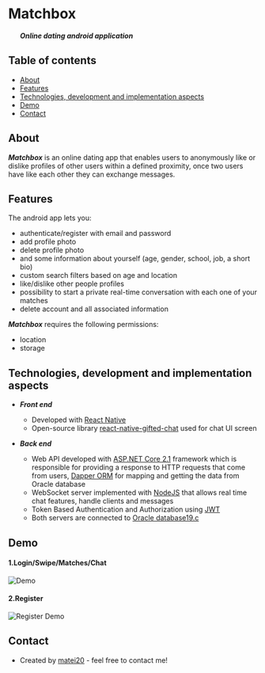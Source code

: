 # Matchbox
 &nbsp;&nbsp;&nbsp;&nbsp;&nbsp; ***Online dating android application***
## Table of contents
* [About](#about)
* [Features](#features)
* [Technologies, development and implementation aspects](#technologies,-development-and-implementation-aspects)
* [Demo](#demo)
* [Contact](#contact)
## About
***Matchbox*** is an online dating app that enables users to anonymously like or dislike profiles of other users within a defined proximity, once two users have like each other they can exchange messages.

## Features
The android app lets you:
- authenticate/register with email and password
- add profile photo
- delete profile photo
- and some information about yourself (age, gender, school, job, a short bio)
- custom search filters based on age and location
- like/dislike other people profiles
- possibility to start a private real-time conversation with each one of your matches
- delete account and all associated information

***Matchbox*** requires the following permissions:
- location
- storage

## Technologies, development and implementation aspects

- ***Front end***
   - Developed with [React Native](https://facebook.github.io/react-native/)
   - Open-source library [react-native-gifted-chat](https://github.com/FaridSafi/react-native-gifted-chat) used for chat UI screen

- ***Back end***
  - Web API developed with [ASP.NET Core 2.1](https://dotnet.microsoft.com/learn/aspnet/what-is-aspnet-core) framework which is responsible for providing a response to HTTP requests that come from users, [Dapper ORM](https://dapper-tutorial.net/dapper) for mapping and getting the data from Oracle database
  - WebSocket server implemented with [NodeJS](https://nodejs.org/en/about/) that allows real time chat features, handle clients and messages  
  - Token Based Authentication and Authorization using [JWT](https://jwt.io/introduction/)
  - Both servers are connected to [Oracle database19.c](https://www.oracle.com/database/)


## Demo

#### 1.Login/Swipe/Matches/Chat

![Demo](docs/gifs/login-matches.gif)

#### 2.Register

![Register Demo](docs/gifs/register.gif)

## Contact
- Created by [matei20](https://github.com/matei20) - feel free to contact me!